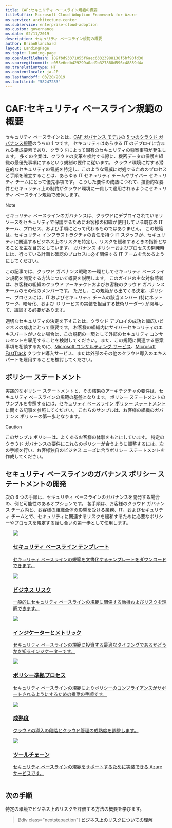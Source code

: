 ```yaml
---
title: CAF:セキュリティ ベースライン規範の概要
titleSuffix: Microsoft Cloud Adoption Framework for Azure
ms.service: architecture-center
ms.subservice: enterprise-cloud-adoption
ms.custom: governance
ms.date: 02/11/2019
description: セキュリティ ベースライン規範の概要
author: BrianBlanchard
layout: LandingPage
ms.topic: landing-page
ms.openlocfilehash: 189fbd93371055f6aec63323988138f5bf90fd30
ms.sourcegitcommit: c053e6edb429299a0ad9b327888d596c48859d4a
ms.translationtype: HT
ms.contentlocale: ja-JP
ms.lasthandoff: 03/20/2019
ms.locfileid: "58247283"
---
```

# <a name="caf-security-baseline-discipline-overview"></a>CAF:セキュリティ ベースライン規範の概要

セキュリティ ベースラインとは、[CAF ガバナンス モデル](../overview.md)の [5 つのクラウド ガバナンス規範](../governance-disciplines.md)のうちの 1 つです。 セキュリティはあらゆる IT のデプロイに含まれる構成要素であり、クラウドによって固有のセキュリティの懸案事項が発生します。 多くの企業は、クラウドの変革を検討する際に、機密データの保護を組織の最優先事項にするという規制の要件に従います。 クラウド環境に対する潜在的なセキュリティの脅威を特定し、このような脅威に対処するためのプロセスと手順を確立することは、あらゆる IT セキュリティ チームやサイバー セキュリティ チームにとって優先事項です。 こうした要件の成熟につれて、技術的な要件とセキュリティ上の制約がクラウド環境に一貫して適用されるようにセキュリティ ベースライン規範で確保します。

> [!NOTE]
> セキュリティ ベースラインのガバナンスは、クラウドにデプロイされているリソースをセキュリティで保護するためにお客様の組織が使用している既存の IT チーム、プロセス、および手順にとって代わるものではありません。 この規範は、セキュリティ インフラストラクチャの責任を持つ IT スタッフが、セキュリティに関連するビジネス上のリスクを特定し、リスクを緩和するときの指針となることを主な目的としています。 ガバナンス ポリシーおよびプロセスの開発時には、行っている計画と確認のプロセスに必ず関係する IT チームを含めるようにしてください。

この記事では、クラウド ガバナンス戦略の一環としてセキュリティ ベースライン規範を開発する方法について概要を説明します。 このガイドの主な対象読者は、お客様の組織のクラウド アーキテクトおよびお客様のクラウド ガバナンス チームのその他のメンバーです。 ただし、この規範から出てくる決定、ポリシー、プロセスには、IT およびセキュリティ チームの該当メンバー (特にネットワーク、暗号化、および ID サービスの実装を担当する技術リーダー) が関与して、議論する必要があります。

適切なセキュリティの決定を下すことは、クラウド デプロイの成功と幅広いビジネスの成功にとって重要です。 お客様の組織内にサイバーセキュリティのエキスパートがいない場合は、この規範の一環として外部のセキュリティ コンサルタントを雇用することを検討してください。 また、この規範に関連する懸案事項を相談するために、[Microsoft コンサルティング サービス](https://www.microsoft.com/enterprise/services)、[Microsoft FastTrack](https://azure.microsoft.com/programs/azure-fasttrack/) クラウド導入サービス、または外部のその他のクラウド導入のエキスパートを雇用することを検討してください。

## <a name="policy-statements"></a>ポリシー ステートメント

実践的なポリシー ステートメントと、その結果のアーキテクチャの要件は、セキュリティ ベースラインの規範の基盤となります。 ポリシー ステートメントのサンプルを参照するには、[セキュリティ ベースライン ポリシー ステートメント](./policy-statements.md)に関する記事を参照してください。 これらのサンプルは、お客様の組織のガバナンス ポリシーの第一歩となります。

> [!CAUTION]
> このサンプル ポリシーは、よくあるお客様の体験をもとにしています。 特定のクラウド ガバナンスの要件にこれらのポリシーが合うように調整するには、次の手順を行い、お客様独自のビジネス ニーズに合うポリシー ステートメントを作成してください。

## <a name="developing-security-baseline-governance-policy-statements"></a>セキュリティ ベースラインのガバナンス ポリシー ステートメントの開発

次の 6 つの手順は、セキュリティ ベースラインのガバナンスを開発する場合の、例と可能性のあるオプションです。 各手順は、お客様のクラウド ガバナンス チーム内と、お客様の組織全体の影響を受ける業務、IT、およびセキュリティ チームとで、セキュリティに関連するリスクを緩和するために必要なポリシーやプロセスを規定する話し合いの第一歩として使用します。

<!-- markdownlint-disable MD033 -->

<ul class="panelContent cardsE">
<li style="display: flex; flex-direction: column;">
    <a href="./template.md">
        <div class="cardSize">
            <div class="cardPadding" >
                <div class="card" >
                    <div class="cardImageOuter">
                        <div class="cardImage">
                            <img src="../../_images/governance/process-template.png" class="x-hidden-focus"/>
                        </div>
                    </div>
                    <div class="cardText" style="padding-left:0px;">
                        <h3>セキュリティ ベースライン テンプレート</h3>
                        <p class="x-hidden-focus">セキュリティ ベースラインの規範を文書化するテンプレートをダウンロードできます。</p>
                    </div>
                </div>
            </div>
        </div>
    </a>
</li><li style="display: flex; flex-direction: column;">
    <a href="./business-risks.md">
        <div class="cardSize">
            <div class="cardPadding" >
                <div class="card" >
                    <div class="cardImageOuter">
                        <div class="cardImage">
                            <img src="../../_images/governance/process-risks.png" class="x-hidden-focus"/>
                        </div>
                    </div>
                    <div class="cardText" style="padding-left:0px;">
                        <h3>ビジネス リスク</h3>
                        <p class="x-hidden-focus">一般的にセキュリティ ベースラインの規範に関係する動機およびリスクを理解できます。</p>
                    </div>
                </div>
            </div>
        </div>
    </a>
</li>
<li style="display: flex; flex-direction: column;">
    <a href="./metrics-tolerance.md">
        <div class="cardSize">
            <div class="cardPadding" >
                <div class="card" >
                    <div class="cardImageOuter">
                        <div class="cardImage">
                            <img src="../../_images/governance/process-metrics.png" class="x-hidden-focus"/>
                        </div>
                    </div>
                    <div class="cardText" style="padding-left:0px;">
                        <h3>インジケーターとメトリック</h3>
                        <p class="x-hidden-focus">セキュリティ ベースラインの規範に投資する最適なタイミングであるかどうかを知るインジケーターです。</p>
                    </div>
                </div>
            </div>
        </div>
    </a>
</li>
<li style="display: flex; flex-direction: column;">
    <a href="./compliance-processes.md">
        <div class="cardSize">
            <div class="cardPadding" >
                <div class="card" >
                    <div class="cardImageOuter">
                        <div class="cardImage">
                            <img src="../../_images/governance/process-enforce.png" class="x-hidden-focus"/>
                        </div>
                    </div>
                    <div class="cardText" style="padding-left:0px;">
                        <h3>ポリシー準拠プロセス</h3>
                        <p class="x-hidden-focus">セキュリティ ベースラインの規範によりポリシーのコンプライアンスがサポートされるようにするための推奨の手順です。</p>
                    </div>
                </div>
            </div>
        </div>
    </a>
</li>
<li style="display: flex; flex-direction: column;">
    <a href="./discipline-improvement.md">
        <div class="cardSize">
            <div class="cardPadding" >
                <div class="card" >
                    <div class="cardImageOuter">
                        <div class="cardImage">
                            <img src="../../_images/governance/process-maturity.png" class="x-hidden-focus"/>
                        </div>
                    </div>
                    <div class="cardText" style="padding-left:0px;">
                        <h3>成熟度</h3>
                        <p class="x-hidden-focus">クラウドの導入の段階とクラウド管理の成熟度を調整します。</p>
                    </div>
                </div>
            </div>
        </div>
    </a>
</li>
<li style="display: flex; flex-direction: column;">
    <a href="./toolchain.md">
        <div class="cardSize">
            <div class="cardPadding" >
                <div class="card" >
                    <div class="cardImageOuter">
                        <div class="cardImage">
                            <img src="../../_images/governance/process-toolchain.png" class="x-hidden-focus"/>
                        </div>
                    </div>
                    <div class="cardText" style="padding-left:0px;">
                        <h3>ツールチェーン</h3>
                        <p class="x-hidden-focus">セキュリティ ベースラインの規範をサポートするために実装できる Azure サービスです。</p>
                    </div>
                </div>
            </div>
        </div>
    </a>
</li>
</ul>

<!-- markdownlint-enable MD033 -->

## <a name="next-steps"></a>次の手順

特定の環境でビジネス上のリスクを評価する方法の概要を学びます。

> [!div class="nextstepaction"]
> [ビジネス上のリスクについての理解](./business-risks.md)
